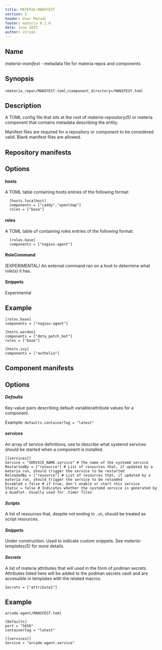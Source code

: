 ```yaml
---
title: MATERIA-MANIFEST
section: 5
header: User Manual
footer: materia 0.1.0
date: June 2025
author: stryan
---
```


## Name
*materia-manifest* - metadata file for materia repos and components

## Synopsis

`<materia_repo>/MANIFEST.toml`,`<component_directory>/MANIFEST.toml`

## Description

A TOML config file that sits at the root of *materia-repository(5)* or materia component that contains metadata describing the entity.

Manifest files are required for a repository or component to be considered valid. Blank manifest files are allowed.

## Repository manifests

## Options

#### **hosts**

A TOML table containing hosts entries of the following format:

      [hosts.localhost]
      components = ["caddy","openldap"]
      roles = ["base"]

#### **roles**

A TOML table of containing roles entries of the following format:

      [roles.base]
      components = ["nagios-agent"]

#### **RoleCommand**

(EXPERIMENTAL) An external command ran on a host to determine what role(s) it has.

#### **Snippets**

Experimental

## Example

```
[roles.base]
components = ["nagios-agent"]

[hosts.warden]
components = ["dota_patch_bot"]
roles = ["base"]

[hosts.ivy]
components = ["authelia"]

```

## Component manifests


## Options

#### *Defaults*

Key-value pairs describing default variable/attribute values for a component.

Example: `defaults.containerTag = "latest"`

#### *services*

An array of service definitions, use to describe what systemd services should be started when a component is installed.

```
[[services]]
Service = "SERVICE_NAME.service" # The name of the systemd service
RestartedBy = ["resource"] # List of resources that, if updated by a materia run, should trigger the service to be restarted
ReloadedBy = ["resource"] # List of resources that, if updated by a materia run, should trigger the service to be reloaded
Disabled = false # if true, don't enable or start this service
Static = false # Indicates whether the systemd service is generated by a Quadlet. Usually used for .timer files

```

#### *Scripts*

A list of resources that, despite not ending in `.sh`, should be treated as script resources.

#### *Snippets*

Under construction. Used to indicate custom snippets. See *materia-templates(5)* for more details.

#### *Secrets*

A list of materia attributes that will used in the form of podman secrets. Attributes listed here will be added to the podman secrets vault and are accessible in templates with the related macros.

```
Secrets = ["attribute1"]
```

## Example

`arcade-agent/MANIFEST.toml`

```
[Defaults]
port = "5656"
containerTag = "latest"

[[services]]
Service = "arcade-agent.service"
```
